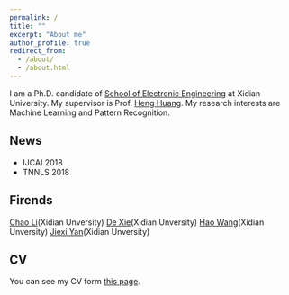 ```yaml
---
permalink: /
title: ""
excerpt: "About me"
author_profile: true
redirect_from: 
  - /about/
  - /about.html
---
```


I am a Ph.D. candidate of [School of Electronic Engineering](http://see.xidian.edu.cn/) at Xidian University. My supervisor is Prof. [Heng Huang](https://www.pitt.edu/~heh45/index.html). My research interests are Machine Learning and Pattern Recognition. 


News
------
* IJCAI 2018
* TNNLS 2018

Firends
------
[Chao Li](https://chaoli1991.github.io/)(Xidian Unversity)
[De Xie](https://shadowxiede.github.io/)(Xidian Unversity)
[Hao Wang](https://haowang1992.github.io/)(Xidian Unversity)
[Jiexi Yan](https://JiexiYan.github.io)(Xidian Unversity)

CV
------
You can see my CV form [this page](https://zhiyuandang.github.io/cv/).
